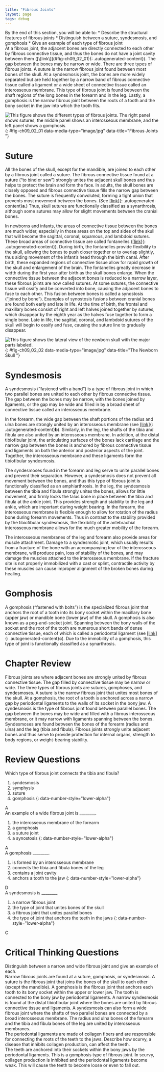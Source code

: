 ```yaml
---
title: "Fibrous Joints"
layout: page
tags: debug
---
```


<div data-type="abstract" markdown="1">
By the end of this section, you will be able to:
* Describe the structural features of fibrous joints
* Distinguish between a suture, syndesmosis, and gomphosis
* Give an example of each type of fibrous joint

</div>
At a fibrous joint, the adjacent bones are directly connected to each
other by fibrous connective tissue, and thus the bones do not have a
joint cavity between them ([\[link\]](#fig-ch09_02_01){:
.autogenerated-content}). The gap between the bones may be narrow or
wide. There are three types of fibrous joints. A suture is the narrow
fibrous joint found between most bones of the skull. At a syndesmosis
joint, the bones are more widely separated but are held together by a
narrow band of fibrous connective tissue called a <span
data-type="term">ligament</span> or a wide sheet of connective tissue
called an interosseous membrane. This type of fibrous joint is found
between the shaft regions of the long bones in the forearm and in the
leg. Lastly, a gomphosis is the narrow fibrous joint between the roots
of a tooth and the bony socket in the jaw into which the tooth fits.

![This figure shows the different types of fibrous joints. The right panel shows sutures, the middle panel shows an interosseous membrane, and the left panel shows a gomphosis.](../resources/904_Fibrous_Joints.jpg "Fibrous joints form strong connections between bones. (a) Sutures join most bones of the skull. (b) An interosseous membrane forms a syndesmosis between the radius and ulna bones of the forearm. (c) A gomphosis is a specialized fibrous joint that anchors a tooth to its socket in the jaw."){: #fig-ch09_02_01 data-media-type="image/jpg" data-title="Fibrous Joints "}

# Suture

All the bones of the skull, except for the mandible, are joined to each
other by a fibrous joint called a <span data-type="term">suture</span>.
The fibrous connective tissue found at a suture (“to bind or sew”)
strongly unites the adjacent skull bones and thus helps to protect the
brain and form the face. In adults, the skull bones are closely opposed
and fibrous connective tissue fills the narrow gap between the bones.
The suture is frequently convoluted, forming a tight union that prevents
most movement between the bones. (See [\[link\]](#fig-ch09_02_01){:
.autogenerated-content}**a**.) Thus, skull sutures are functionally
classified as a synarthrosis, although some sutures may allow for slight
movements between the cranial bones.

In newborns and infants, the areas of connective tissue between the
bones are much wider, especially in those areas on the top and sides of
the skull that will become the sagittal, coronal, squamous, and lambdoid
sutures. These broad areas of connective tissue are called <span
data-type="term">fontanelles</span> ([\[link\]](#fig-ch09_02_02){:
.autogenerated-content}). During birth, the fontanelles provide
flexibility to the skull, allowing the bones to push closer together or
to overlap slightly, thus aiding movement of the infant’s head through
the birth canal. After birth, these expanded regions of connective
tissue allow for rapid growth of the skull and enlargement of the brain.
The fontanelles greatly decrease in width during the first year after
birth as the skull bones enlarge. When the connective tissue between the
adjacent bones is reduced to a narrow layer, these fibrous joints are
now called sutures. At some sutures, the connective tissue will ossify
and be converted into bone, causing the adjacent bones to fuse to each
other. This fusion between bones is called a <span
data-type="term">synostosis</span> (“joined by bone”). Examples of
synostosis fusions between cranial bones are found both early and late
in life. At the time of birth, the frontal and maxillary bones consist
of right and left halves joined together by sutures, which disappear by
the eighth year as the halves fuse together to form a single bone. Late
in life, the sagittal, coronal, and lambdoid sutures of the skull will
begin to ossify and fuse, causing the suture line to gradually
disappear.

![This figure shows the lateral view of the newborn skull with the major parts labeled.](../resources/905_The_Newborn_Skull.jpg "The fontanelles of a newborn&#x2019;s skull are broad areas of fibrous connective tissue that form fibrous joints between the bones of the skull."){: #fig-ch09_02_02 data-media-type="image/jpg" data-title="The Newborn Skull "}

# Syndesmosis

A <span data-type="term">syndesmosis</span> (“fastened with a band”) is
a type of fibrous joint in which two parallel bones are united to each
other by fibrous connective tissue. The gap between the bones may be
narrow, with the bones joined by ligaments, or the gap may be wide and
filled in by a broad sheet of connective tissue called an <span
data-type="term">interosseous membrane</span>.

In the forearm, the wide gap between the shaft portions of the radius
and ulna bones are strongly united by an interosseous membrane (see
[\[link\]](#fig-ch09_02_01){: .autogenerated-content}**b**). Similarly,
in the leg, the shafts of the tibia and fibula are also united by an
interosseous membrane. In addition, at the distal tibiofibular joint,
the articulating surfaces of the bones lack cartilage and the narrow gap
between the bones is anchored by fibrous connective tissue and ligaments
on both the anterior and posterior aspects of the joint. Together, the
interosseous membrane and these ligaments form the tibiofibular
syndesmosis.

The syndesmoses found in the forearm and leg serve to unite parallel
bones and prevent their separation. However, a syndesmosis does not
prevent all movement between the bones, and thus this type of fibrous
joint is functionally classified as an amphiarthrosis. In the leg, the
syndesmosis between the tibia and fibula strongly unites the bones,
allows for little movement, and firmly locks the talus bone in place
between the tibia and fibula at the ankle joint. This provides strength
and stability to the leg and ankle, which are important during weight
bearing. In the forearm, the interosseous membrane is flexible enough to
allow for rotation of the radius bone during forearm movements. Thus in
contrast to the stability provided by the tibiofibular syndesmosis, the
flexibility of the antebrachial interosseous membrane allows for the
much greater mobility of the forearm.

The interosseous membranes of the leg and forearm also provide areas for
muscle attachment. Damage to a syndesmotic joint, which usually results
from a fracture of the bone with an accompanying tear of the
interosseous membrane, will produce pain, loss of stability of the
bones, and may damage the muscles attached to the interosseous membrane.
If the fracture site is not properly immobilized with a cast or splint,
contractile activity by these muscles can cause improper alignment of
the broken bones during healing.

# Gomphosis

A <span data-type="term">gomphosis</span> (“fastened with bolts”) is the
specialized fibrous joint that anchors the root of a tooth into its bony
socket within the maxillary bone (upper jaw) or mandible bone (lower
jaw) of the skull. A gomphosis is also known as a peg-and-socket joint.
Spanning between the bony walls of the socket and the root of the tooth
are numerous short bands of dense connective tissue, each of which is
called a <span data-type="term">periodontal ligament</span> (see
[\[link\]](#fig-ch09_02_01){: .autogenerated-content}**c**). Due to the
immobility of a gomphosis, this type of joint is functionally classified
as a synarthrosis.

# Chapter Review

Fibrous joints are where adjacent bones are strongly united by fibrous
connective tissue. The gap filled by connective tissue may be narrow or
wide. The three types of fibrous joints are sutures, gomphoses, and
syndesmoses. A suture is the narrow fibrous joint that unites most bones
of the skull. At a gomphosis, the root of a tooth is anchored across a
narrow gap by periodontal ligaments to the walls of its socket in the
bony jaw. A syndesmosis is the type of fibrous joint found between
parallel bones. The gap between the bones may be wide and filled with a
fibrous interosseous membrane, or it may narrow with ligaments spanning
between the bones. Syndesmoses are found between the bones of the
forearm (radius and ulna) and the leg (tibia and fibula). Fibrous joints
strongly unite adjacent bones and thus serve to provide protection for
internal organs, strength to body regions, or weight-bearing stability.

# Review Questions

<div data-type="exercise">
<div data-type="problem" markdown="1">
Which type of fibrous joint connects the tibia and fibula?

1.  syndesmosis
2.  symphysis
3.  suture
4.  gomphosis
{: data-number-style="lower-alpha"}

</div>
<div data-type="solution" markdown="1">
A

</div>
</div>
<div data-type="exercise">
<div data-type="problem" markdown="1">
An example of a wide fibrous joint is ________.

1.  the interosseous membrane of the forearm
2.  a gomphosis
3.  a suture joint
4.  a synostosis
{: data-number-style="lower-alpha"}

</div>
<div data-type="solution" markdown="1">
A

</div>
</div>
<div data-type="exercise">
<div data-type="problem" markdown="1">
A gomphosis ________.

1.  is formed by an interosseous membrane
2.  connects the tibia and fibula bones of the leg
3.  contains a joint cavity
4.  anchors a tooth to the jaw
{: data-number-style="lower-alpha"}

</div>
<div data-type="solution" markdown="1">
D

</div>
</div>
<div data-type="exercise">
<div data-type="problem" markdown="1">
A syndesmosis is ________.

1.  a narrow fibrous joint
2.  the type of joint that unites bones of the skull
3.  a fibrous joint that unites parallel bones
4.  the type of joint that anchors the teeth in the jaws
{: data-number-style="lower-alpha"}

</div>
<div data-type="solution" markdown="1">
C

</div>
</div>

# Critical Thinking Questions

<div data-type="exercise">
<div data-type="problem" markdown="1">
Distinguish between a narrow and wide fibrous joint and give an example
of each.

</div>
<div data-type="solution" markdown="1">
Narrow fibrous joints are found at a suture, gomphosis, or syndesmosis.
A suture is the fibrous joint that joins the bones of the skull to each
other (except the mandible). A gomphosis is the fibrous joint that
anchors each tooth to its bony socket within the upper or lower jaw. The
tooth is connected to the bony jaw by periodontal ligaments. A narrow
syndesmosis is found at the distal tibiofibular joint where the bones
are united by fibrous connective tissue and ligaments. A syndesmosis can
also form a wide fibrous joint where the shafts of two parallel bones
are connected by a broad interosseous membrane. The radius and ulna
bones of the forearm and the tibia and fibula bones of the leg are
united by interosseous membranes.

</div>
</div>
<div data-type="exercise">
<div data-type="problem" markdown="1">
The periodontal ligaments are made of collagen fibers and are
responsible for connecting the roots of the teeth to the jaws. Describe
how scurvy, a disease that inhibits collagen production, can affect the
teeth.

</div>
<div data-type="solution" markdown="1">
The teeth are anchored into their sockets within the bony jaws by the
periodontal ligaments. This is a gomphosis type of fibrous joint. In
scurvy, collagen production is inhibited and the periodontal ligaments
become weak. This will cause the teeth to become loose or even to fall
out.

</div>
</div>

